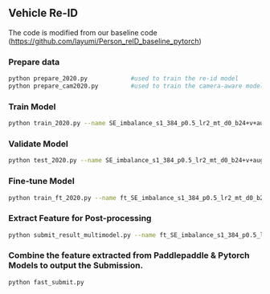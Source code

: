 ## Vehicle Re-ID
The code is modified from our baseline code (https://github.com/layumi/Person_reID_baseline_pytorch)

### Prepare data 
```bash
python prepare_2020.py            #used to train the re-id model
python prepare_cam2020.py         #used to train the camera-aware model
```

### Train Model
```bash
python train_2020.py --name SE_imbalance_s1_384_p0.5_lr2_mt_d0_b24+v+aug   --warm_epoch 5 --droprate 0 --stride 1 --erasing_p 0.5 --autoaug --inputsize 384 --lr 0.02 --use_SE  --gpu_ids 0,1,2  --train_virtual --batchsize 24; 
```

### Validate Model
```bash
python test_2020.py --name SE_imbalance_s1_384_p0.5_lr2_mt_d0_b24+v+aug
```

### Fine-tune Model
```bash
python train_ft_2020.py --name ft_SE_imbalance_s1_384_p0.5_lr2_mt_d0_b24+v+aug  --init_name SE_imbalance_s1_384_p0.5_lr2_mt_d0_b24+v+aug  --droprate 0 --stride 1 --erasing_p 0.5 --inputsize 384 --lr 0.02 --use_SE  --gpu_ids 0,1  --train_all --batchsize 24
```

### Extract Feature for Post-processing
```bash
python submit_result_multimodel.py --name ft_SE_imbalance_s1_384_p0.5_lr2_mt_d0_b24+v+aug
```

### Combine the feature extracted from Paddlepaddle & Pytorch Models to output the Submission.
```bash
python fast_submit.py
```
